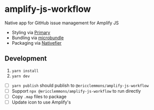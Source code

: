 # amplify-js-workflow

Native app for GitHub issue management for Amplify JS

- Styling via [Primary](https://primer.style/css/utilities/box-shadow)
- Bundling via [microbundle](https://github.com/developit/microbundle)
- Packaging via [Nativefier](https://github.com/jiahaog/nativefier)

## Development

1. `yarn install`
1. `yarn dev`

- [ ] `yarn publish` should publish to `@ericclemmons/amplify-js-workflow`
- [ ] Support `npx @ericclemmons/amplify-js-workflow` to run directly
- [ ] Copy `.map` files to package
- [ ] Update icon to use Amplify's

